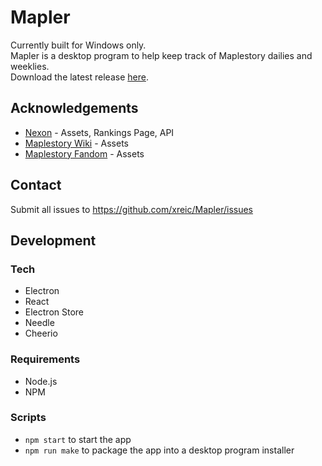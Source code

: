 # Mapler

Currently built for Windows only.\
Mapler is a desktop program to help keep track of Maplestory dailies and weeklies.\
Download the latest release [here](https://github.com/xreic/Mapler/releases).

## Acknowledgements

- [Nexon](https://maplestory.nexon.net/) - Assets, Rankings Page, API
- [Maplestory Wiki](https://maplestory.wiki/) - Assets
- [Maplestory Fandom](https://maplestory.fandom.com/wiki/MapleStory:Main_Page) - Assets

## Contact

Submit all issues to https://github.com/xreic/Mapler/issues

## Development

### Tech

- Electron
- React
- Electron Store
- Needle
- Cheerio

### Requirements

- Node.js
- NPM

### Scripts

- `npm start` to start the app
- `npm run make` to package the app into a desktop program installer
